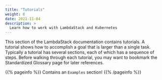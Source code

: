```yaml
---
title: "Tutorials"
weight: 8
date: 2021-11-04
description: >
  Learn how to work with LambdaStack and Kubernetes
---
```


This section of the LambdaStack documentation contains tutorials. A tutorial shows how to accomplish a goal that is larger than a single task. Typically a tutorial has several sections, each of which has a sequence of steps. Before walking through each tutorial, you may want to bookmark the Standardized Glossary page for later references.

{{% pageinfo %}}
Contains an `Examples` section!
{{% /pageinfo %}}
